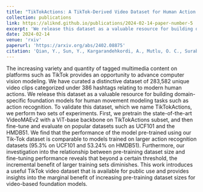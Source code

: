```yaml
---
title: "TikTokActions: A TikTok-Derived Video Dataset for Human Action Recognition"
collection: publications
link: https://aliknd.github.io/publications/2024-02-14-paper-number-5
excerpt: 'We release this dataset as a valuable resource for building domain-specific foundation models for human movement modeling tasks such as action recognition.'
date: 2024-02-14
venue: 'rxiv'
paperurl: 'https://arxiv.org/abs/2402.08875'
citation: 'Qian, Y., Sun, Y., Kargarandehkordi, A., Mutlu, O. C., Surabhi, S., Chen, P., ... & Washington, P. (2024). TikTokActions: A TikTok-Derived Video Dataset for Human Action Recognition. arXiv preprint arXiv:2402.08875.'
---
```


The increasing variety and quantity of tagged multimedia content on platforms such as TikTok provides an opportunity to advance computer vision modeling. We have curated a distinctive dataset of 283,582 unique video clips categorized under 386 hashtags relating to modern human actions. We release this dataset as a valuable resource for building domain-specific foundation models for human movement modeling tasks such as action recognition. To validate this dataset, which we name TikTokActions, we perform two sets of experiments. First, we pretrain the state-of-the-art VideoMAEv2 with a ViT-base backbone on TikTokActions subset, and then fine-tune and evaluate on popular datasets such as UCF101 and the HMDB51. We find that the performance of the model pre-trained using our Tik-Tok dataset is comparable to models trained on larger action recognition datasets (95.3% on UCF101 and 53.24% on HMDB51). Furthermore, our investigation into the relationship between pre-training dataset size and fine-tuning performance reveals that beyond a certain threshold, the incremental benefit of larger training sets diminishes. This work introduces a useful TikTok video dataset that is available for public use and provides insights into the marginal benefit of increasing pre-training dataset sizes for video-based foundation models.

